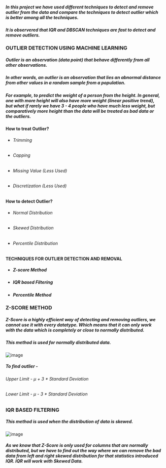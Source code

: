 ##### In this project we have used different techniques to detect and remove outlier from the data and compare the techniques to detect outlier which is better among all the techniques. 
##### It is observered that IQR and DBSCAN techniques are fast to detect and remove outliers.

### OUTLIER DETECTION USING MACHINE LEARNING
##### Outlier is an observation (data point) that behave differently from all other observations.
##### In other words, an outlier is an observation that lies an abnormal distance from other values in a random sample from a population.
##### For example, to predict the weight of a person from the height. In general, one with more height will also have more weight (linear positive trend), but what if rarely we have 3 - 4 people who have much less weight, but comparatively more height than the data will be treated as bad data or the outliers.

#### How to treat Outlier?
+ ###### Trimming
- ###### Capping
* ###### Missing Value (Less Used)
+ ###### Discretization (Less Used)

#### How to detect Outlier?
+ ###### Normal Distribution
- ###### Skewed Distribution
* ###### Percentile Distribution

#### TECHNIQUES FOR OUTLIER DETECTION AND REMOVAL
+ ##### Z-score Method
- ##### IQR based Filtering
* ##### Percentile Method

### Z-SCORE METHOD
##### Z-Score is a highly efficient way of detecting and removing outliers, we cannot use it with every datatype. Which means that it can only work with the data which is completely or close to normally distributed.
##### This method is used for normally distributed data.
![image](https://github.com/niha-sha0/Outlier-Detection-using-Machine-Learning/assets/87136913/a315453d-6ec6-4a22-a240-ebe9d7643da4)

##### To find outlier - 
###### Upper Limit - µ + 3 * Standard Deviation
###### Lower Limit - µ - 3 * Standard Deviation

### IQR BASED FILTERING
##### This method is used when the distribution of data is skewed.
![image](https://github.com/niha-sha0/Outlier-Detection-using-Machine-Learning/assets/87136913/8b04dda3-2c68-4d42-86db-5bab17e7c5c5)
##### As we know that Z-Score is only used for columns that are normally distributed, but we have to find out the way where we can remove the bad data from left and right skewed distribution for that statistics introduced IQR. IQR will work with Skewed Data.

